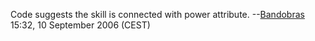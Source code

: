 Code suggests the skill is connected with power attribute.
--[Bandobras](User:Bandobras "wikilink") 15:32, 10 September 2006 (CEST)